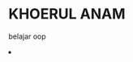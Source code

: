 # KHOERUL ANAM
belajar oop
<li class="commits">
  <a data-pjax="" href="https://github.com/Anam140601/OOP/commits/master"> 
</li>
